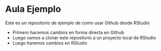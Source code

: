 # Aula Ejemplo
Este es un repositorio de ejemplo de como usar Github desde RStudio
- Primero hacemos cambios en forma directa en Github
- Luego vamos a clonar este repositorio a un proyecto local de RStudio
- Luego haremos cambios en RStudio
